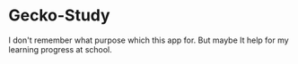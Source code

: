 # Gecko-Study
I don't remember what purpose which this app for. But maybe It help for my learning progress at school.

